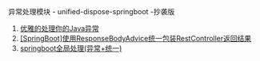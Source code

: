异常处理模块 - unified-dispose-springboot -抄袭版


1. [优雅的处理你的Java异常](https://juejin.im/entry/5b3c6f66f265da0f65236185)
2. [[SpringBoot]使用ResponseBodyAdvice统一包装RestController返回结果](https://karoy.cn/2019/03/07/SpringBoot-%E4%BD%BF%E7%94%A8ResponseBodyAdvice%E7%BB%9F%E4%B8%80%E5%8C%85%E8%A3%85RestController%E8%BF%94%E5%9B%9E%E7%BB%93%E6%9E%9C/)
3. [springboot全局处理(异常+统一)](https://github.com/purgeteam/unified-dispose-springboot)